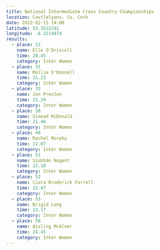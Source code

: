 ```yaml
---
title: National Intermediate Cross Country Championships
location: Castlelyons, Co. Cork
date: 2022-02-13 14:00
latitude: 53.3522291
longitude: -6.3214874
results:
  - place: 22
    name: Elle O'Driscoll
    time: 20.45
    category: Inter Women
  - place: 31
    name: Mollie O'Donnell
    time: 21.23
    category: Inter Women
  - place: 33
    name: Jen Preston
    time: 21.29
    category: Inter Women
  - place: 38
    name: Sinead McDonald
    time: 21.48
    category: Inter Women
  - place: 46
    name: Rachel Murphy
    time: 22.07
    category: Inter Women
  - place: 51
    name: Siobhán Nugent
    time: 22.18
    category: Inter Women
  - place: 52
    name: Ciara Broderick Farrell
    time: 22.47
    category: Inter Women
  - place: 53
    name: Brigid Long
    time: 23.17
    category: Inter Women
  - place: 58
    name: Aisling McAleer
    time: 24.45
    category: Inter Women
---
```

